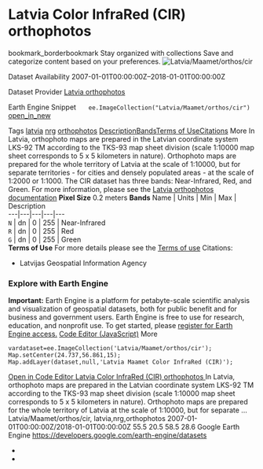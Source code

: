  
#  Latvia Color InfraRed (CIR) orthophotos 
bookmark_borderbookmark Stay organized with collections  Save and categorize content based on your preferences.
![Latvia/Maamet/orthos/cir](https://developers.google.com/earth-engine/datasets/images/Latvia/Latvia_Maamet_orthos_cir_sample.png) 

Dataset Availability
    2007-01-01T00:00:00Z–2018-01-01T00:00:00Z 

Dataset Provider
     [ Latvia orthophotos ](https://www.lgia.gov.lv/lv/ortofotokartes-1) 

Earth Engine Snippet
     `    ee.ImageCollection("Latvia/Maamet/orthos/cir")   ` [ open_in_new ](https://code.earthengine.google.com/?scriptPath=Examples:Datasets/Latvia/Latvia_Maamet_orthos_cir) 

Tags
     [latvia](https://developers.google.com/earth-engine/datasets/tags/latvia) [nrg](https://developers.google.com/earth-engine/datasets/tags/nrg) [orthophotos](https://developers.google.com/earth-engine/datasets/tags/orthophotos)
[Description](https://developers.google.com/earth-engine/datasets/catalog/Latvia_Maamet_orthos_cir#description)[Bands](https://developers.google.com/earth-engine/datasets/catalog/Latvia_Maamet_orthos_cir#bands)[Terms of Use](https://developers.google.com/earth-engine/datasets/catalog/Latvia_Maamet_orthos_cir#terms-of-use)[Citations](https://developers.google.com/earth-engine/datasets/catalog/Latvia_Maamet_orthos_cir#citations) More
In Latvia, orthophoto maps are prepared in the Latvian coordinate system LKS-92 TM according to the TKS-93 map sheet division (scale 1:10000 map sheet corresponds to 5 x 5 kilometers in nature). Orthophoto maps are prepared for the whole territory of Latvia at the scale of 1:10000, but for separate territories - for cities and densely populated areas - at the scale of 1:2000 or 1:1000.
The CIR dataset has three bands: Near-Infrared, Red, and Green.
For more information, please see the [Latvia orthophotos documentation](https://www.lgia.gov.lv/lv/ortofotokartes-1)
**Pixel Size** 0.2 meters 
**Bands**
Name | Units | Min | Max | Description  
---|---|---|---|---  
`N` | dn |  0  |  255  | Near-Infrared  
`R` | dn |  0  |  255  | Red  
`G` | dn |  0  |  255  | Green  
**Terms of Use**
For more details please see the [Terms of use](https://www.lgia.gov.lv/sites/lgia/files/document/Atverto%20datu%20licence%20CC%20BY_0.pdf)
Citations:
  * Latvijas Geospatial Information Agency


### Explore with Earth Engine
**Important:** Earth Engine is a platform for petabyte-scale scientific analysis and visualization of geospatial datasets, both for public benefit and for business and government users. Earth Engine is free to use for research, education, and nonprofit use. To get started, please [register for Earth Engine access.](https://console.cloud.google.com/earth-engine)
[Code Editor (JavaScript)](https://developers.google.com/earth-engine/datasets/catalog/Latvia_Maamet_orthos_cir#code-editor-javascript-sample) More
```
vardataset=ee.ImageCollection('Latvia/Maamet/orthos/cir');
Map.setCenter(24.737,56.861,15);
Map.addLayer(dataset,null,'Latvia Maamet Color InfraRed (CIR)');
```
[ Open in Code Editor ](https://code.earthengine.google.com/?scriptPath=Examples:Datasets/Latvia/Latvia_Maamet_orthos_cir)
[ Latvia Color InfraRed (CIR) orthophotos ](https://developers.google.com/earth-engine/datasets/catalog/Latvia_Maamet_orthos_cir)
In Latvia, orthophoto maps are prepared in the Latvian coordinate system LKS-92 TM according to the TKS-93 map sheet division (scale 1:10000 map sheet corresponds to 5 x 5 kilometers in nature). Orthophoto maps are prepared for the whole territory of Latvia at the scale of 1:10000, but for separate …
Latvia/Maamet/orthos/cir, latvia,nrg,orthophotos 
2007-01-01T00:00:00Z/2018-01-01T00:00:00Z
55.5 20.5 58.5 28.6 
Google Earth Engine
https://developers.google.com/earth-engine/datasets
  * [ ](https://doi.org/https://www.lgia.gov.lv/lv/ortofotokartes-1)
  * [ ](https://doi.org/https://developers.google.com/earth-engine/datasets/catalog/Latvia_Maamet_orthos_cir)


